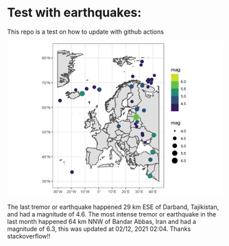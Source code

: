 <!-- README.md is generated from README.Rmd. Please edit that file -->

Test with earthquakes:
======================

This repo is a test on how to update with github actions

![](man/figures/README-unnamed-chunk-2-1.png)

The last tremor or earthquake happened 29 km ESE of Darband, Tajikistan,
and had a magnitude of 4.6. The most intense tremor or earthquake in the
last month happened 64 km NNW of Bandar Abbas, Iran and had a magnitude
of 6.3, this was updated at 02/12, 2021 02:04. Thanks stackoverflow!!
